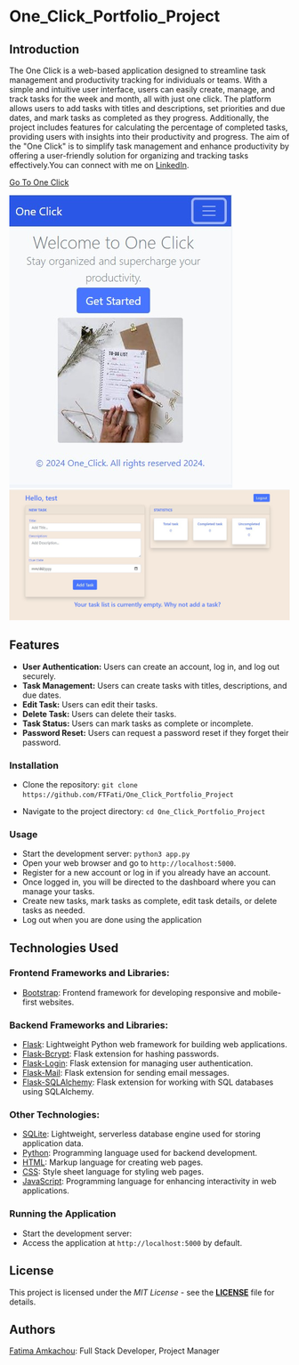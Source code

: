 # One_Click_Portfolio_Project

## Introduction

The One Click is a web-based application designed to streamline task management and productivity tracking for individuals or teams. With a simple and intuitive user interface, users can easily create, manage, and track tasks for the week and month, all with just one click. The platform allows users to add tasks with titles and descriptions, set priorities and due dates, and mark tasks as completed as they progress. Additionally, the project includes features for calculating the percentage of completed tasks, providing users with insights into their productivity and progress.
The aim of the "One Click" is to simplify task management and enhance productivity by offering a user-friendly solution for organizing and tracking tasks effectively.You can connect with me on [LinkedIn](https://www.linkedin.com/in/fatima-amkachou-7a0a53278/).

[Go To One Click](http://ftfati.pythonanywhere.com/)

![Home Page](static/images/home.jpg)
![Task List](static/images/task.jpg)


## Features
- <b>User Authentication:</b> Users can create an account, log in, and log out securely.
- <b>Task Management:</b> Users can create tasks with titles, descriptions, and due dates.
- <b>Edit Task:</b> Users can edit their tasks.
- <b>Delete Task:</b> Users can delete their tasks.
- <b>Task Status:</b> Users can mark tasks as complete or incomplete.
- <b>Password Reset:</b> Users can request a password reset if they forget their password.

### Installation

- Clone the repository:
  `git clone https://github.com/FTFati/One_Click_Portfolio_Project`

- Navigate to the project directory:
  `cd One_Click_Portfolio_Project`

### Usage

- Start the development server:
  `python3 app.py`
- Open your web browser and go to `http://localhost:5000`.
- Register for a new account or log in if you already have an account.
- Once logged in, you will be directed to the dashboard where you can manage your tasks.
- Create new tasks, mark tasks as complete, edit task details, or delete tasks as needed.
- Log out when you are done using the application
## Technologies Used

### Frontend Frameworks and Libraries:
- [Bootstrap](https://getbootstrap.com/): Frontend framework for developing responsive and mobile-first websites.

### Backend Frameworks and Libraries:
- [Flask](https://flask.palletsprojects.com/): Lightweight Python web framework for building web applications.
- [Flask-Bcrypt](https://flask-bcrypt.readthedocs.io/en/latest/): Flask extension for hashing passwords.
- [Flask-Login](https://flask-login.readthedocs.io/en/latest/): Flask extension for managing user authentication.
- [Flask-Mail](https://pythonhosted.org/Flask-Mail/): Flask extension for sending email messages.
- [Flask-SQLAlchemy](https://flask-sqlalchemy.palletsprojects.com/): Flask extension for working with SQL databases using SQLAlchemy.

### Other Technologies:
- [SQLite](https://www.sqlite.org/index.html): Lightweight, serverless database engine used for storing application data.
- [Python](https://www.python.org/): Programming language used for backend development.
- [HTML](https://developer.mozilla.org/en-US/docs/Web/HTML): Markup language for creating web pages.
- [CSS](https://developer.mozilla.org/en-US/docs/Web/CSS): Style sheet language for styling web pages.
- [JavaScript](https://developer.mozilla.org/en-US/docs/Web/JavaScript): Programming language for enhancing interactivity in web applications.

### Running the Application

- Start the development server:
- Access the application at `http://localhost:5000` by default.

## License
This project is licensed under the _MIT License_ - see the **[LICENSE](./LICENSE)**
file for details.

## Authors
[Fatima Amkachou](https://github.com/FTFati): Full Stack Developer, Project Manager

